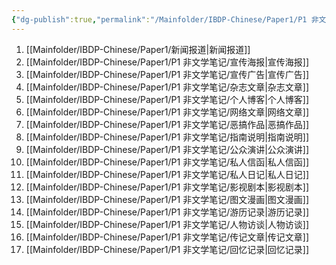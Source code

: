 ```yaml
---
{"dg-publish":true,"permalink":"/Mainfolder/IBDP-Chinese/Paper1/P1 非文学笔记/P1 非文学笔记/"}
---
```


1. [[Mainfolder/IBDP-Chinese/Paper1/新闻报道\|新闻报道]] 
2. [[Mainfolder/IBDP-Chinese/Paper1/P1 非文学笔记/宣传海报\|宣传海报]] 
3. [[Mainfolder/IBDP-Chinese/Paper1/P1 非文学笔记/宣传广告\|宣传广告]] 
4. [[Mainfolder/IBDP-Chinese/Paper1/P1 非文学笔记/杂志文章\|杂志文章]] 
5. [[Mainfolder/IBDP-Chinese/Paper1/P1 非文学笔记/个人博客\|个人博客]] 
6. [[Mainfolder/IBDP-Chinese/Paper1/P1 非文学笔记/网络文章\|网络文章]] 
7. [[Mainfolder/IBDP-Chinese/Paper1/P1 非文学笔记/恶搞作品\|恶搞作品]] 
8. [[Mainfolder/IBDP-Chinese/Paper1/P1 非文学笔记/指南说明\|指南说明]] 
9. [[Mainfolder/IBDP-Chinese/Paper1/P1 非文学笔记/公众演讲\|公众演讲]]
10. [[Mainfolder/IBDP-Chinese/Paper1/P1 非文学笔记/私人信函\|私人信函]]
11. [[Mainfolder/IBDP-Chinese/Paper1/P1 非文学笔记/私人日记\|私人日记]]
12. [[Mainfolder/IBDP-Chinese/Paper1/P1 非文学笔记/影视剧本\|影视剧本]]
13. [[Mainfolder/IBDP-Chinese/Paper1/P1 非文学笔记/图文漫画\|图文漫画]]
14. [[Mainfolder/IBDP-Chinese/Paper1/P1 非文学笔记/游历记录\|游历记录]]
15. [[Mainfolder/IBDP-Chinese/Paper1/P1 非文学笔记/人物访谈\|人物访谈]]
16. [[Mainfolder/IBDP-Chinese/Paper1/P1 非文学笔记/传记文章\|传记文章]]
17. [[Mainfolder/IBDP-Chinese/Paper1/P1 非文学笔记/回忆记录\|回忆记录]] 

